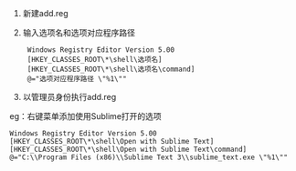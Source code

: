 1. 新建add.reg
2. 输入选项名和选项对应程序路径

        Windows Registry Editor Version 5.00
        [HKEY_CLASSES_ROOT\*\shell\选项名]
        [HKEY_CLASSES_ROOT\*\shell\选项名\command]
        @="选项对应程序路径 \"%1\""
        
3. 以管理员身份执行add.reg


eg：右键菜单添加使用Sublime打开的选项

```
Windows Registry Editor Version 5.00
[HKEY_CLASSES_ROOT\*\shell\Open with Sublime Text]
[HKEY_CLASSES_ROOT\*\shell\Open with Sublime Text\command]
@="C:\\Program Files (x86)\\Sublime Text 3\\sublime_text.exe \"%1\""
```